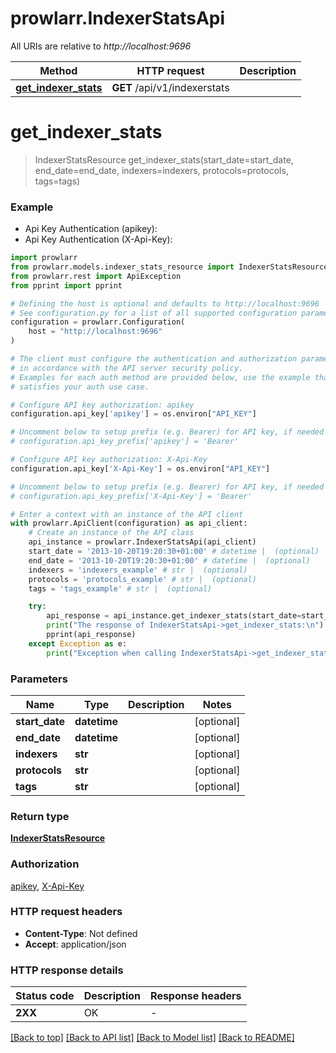 # prowlarr.IndexerStatsApi

All URIs are relative to *http://localhost:9696*

Method | HTTP request | Description
------------- | ------------- | -------------
[**get_indexer_stats**](IndexerStatsApi.md#get_indexer_stats) | **GET** /api/v1/indexerstats | 


# **get_indexer_stats**
> IndexerStatsResource get_indexer_stats(start_date=start_date, end_date=end_date, indexers=indexers, protocols=protocols, tags=tags)

### Example

* Api Key Authentication (apikey):
* Api Key Authentication (X-Api-Key):

```python
import prowlarr
from prowlarr.models.indexer_stats_resource import IndexerStatsResource
from prowlarr.rest import ApiException
from pprint import pprint

# Defining the host is optional and defaults to http://localhost:9696
# See configuration.py for a list of all supported configuration parameters.
configuration = prowlarr.Configuration(
    host = "http://localhost:9696"
)

# The client must configure the authentication and authorization parameters
# in accordance with the API server security policy.
# Examples for each auth method are provided below, use the example that
# satisfies your auth use case.

# Configure API key authorization: apikey
configuration.api_key['apikey'] = os.environ["API_KEY"]

# Uncomment below to setup prefix (e.g. Bearer) for API key, if needed
# configuration.api_key_prefix['apikey'] = 'Bearer'

# Configure API key authorization: X-Api-Key
configuration.api_key['X-Api-Key'] = os.environ["API_KEY"]

# Uncomment below to setup prefix (e.g. Bearer) for API key, if needed
# configuration.api_key_prefix['X-Api-Key'] = 'Bearer'

# Enter a context with an instance of the API client
with prowlarr.ApiClient(configuration) as api_client:
    # Create an instance of the API class
    api_instance = prowlarr.IndexerStatsApi(api_client)
    start_date = '2013-10-20T19:20:30+01:00' # datetime |  (optional)
    end_date = '2013-10-20T19:20:30+01:00' # datetime |  (optional)
    indexers = 'indexers_example' # str |  (optional)
    protocols = 'protocols_example' # str |  (optional)
    tags = 'tags_example' # str |  (optional)

    try:
        api_response = api_instance.get_indexer_stats(start_date=start_date, end_date=end_date, indexers=indexers, protocols=protocols, tags=tags)
        print("The response of IndexerStatsApi->get_indexer_stats:\n")
        pprint(api_response)
    except Exception as e:
        print("Exception when calling IndexerStatsApi->get_indexer_stats: %s\n" % e)
```



### Parameters


Name | Type | Description  | Notes
------------- | ------------- | ------------- | -------------
 **start_date** | **datetime**|  | [optional] 
 **end_date** | **datetime**|  | [optional] 
 **indexers** | **str**|  | [optional] 
 **protocols** | **str**|  | [optional] 
 **tags** | **str**|  | [optional] 

### Return type

[**IndexerStatsResource**](IndexerStatsResource.md)

### Authorization

[apikey](../README.md#apikey), [X-Api-Key](../README.md#X-Api-Key)

### HTTP request headers

 - **Content-Type**: Not defined
 - **Accept**: application/json

### HTTP response details

| Status code | Description | Response headers |
|-------------|-------------|------------------|
**2XX** | OK |  -  |

[[Back to top]](#) [[Back to API list]](../README.md#documentation-for-api-endpoints) [[Back to Model list]](../README.md#documentation-for-models) [[Back to README]](../README.md)

